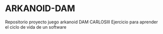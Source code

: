 # ARKANOID-DAM
Repositorio proyecto juego arkanoid DAM CARLOSIII
Ejercicio para aprender el ciclo de vida de un software
